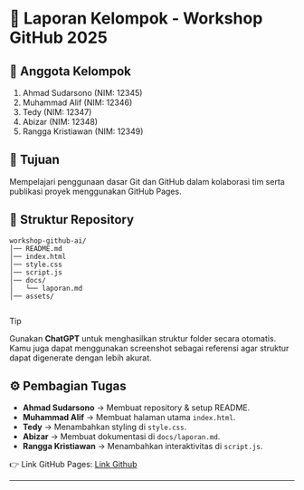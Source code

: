 
# 📑 Laporan Kelompok - Workshop GitHub 2025

## 👥 Anggota Kelompok

1. Ahmad Sudarsono (NIM: 12345)
2. Muhammad Alif (NIM: 12346)
3. Tedy (NIM: 12347)
4. Abizar (NIM: 12348)
5. Rangga Kristiawan (NIM: 12349)



## 🎯 Tujuan

Mempelajari penggunaan dasar Git dan GitHub dalam kolaborasi tim serta publikasi proyek menggunakan GitHub Pages.


## 📁 Struktur Repository

```
workshop-github-ai/
│── README.md
│── index.html
│── style.css
│── script.js
│── docs/
│   └── laporan.md
│── assets/


```
> [!TIP]
> Gunakan **ChatGPT** untuk menghasilkan struktur folder secara otomatis. Kamu juga dapat menggunakan screenshot sebagai referensi agar struktur dapat digenerate dengan lebih akurat.




## ⚙️ Pembagian Tugas
* **Ahmad Sudarsono** → Membuat repository & setup README.  
* **Muhammad Alif** → Membuat halaman utama `index.html`.  
* **Tedy** → Menambahkan styling di `style.css`.  
* **Abizar** → Membuat dokumentasi di `docs/laporan.md`.  
* **Rangga Kristiawan** → Menambahkan interaktivitas di `script.js`.

👉 Link GitHub Pages: [Link Github](https://username.github.io/workshop-github-ai)


---
